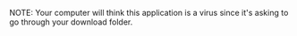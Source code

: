 NOTE: Your computer will think this application is a virus since it's asking to go through your download folder. 

